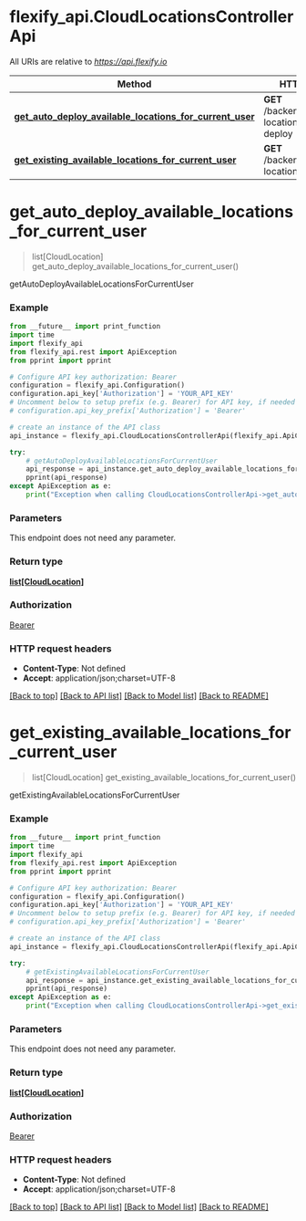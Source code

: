 # flexify_api.CloudLocationsControllerApi

All URIs are relative to *https://api.flexify.io*

Method | HTTP request | Description
------------- | ------------- | -------------
[**get_auto_deploy_available_locations_for_current_user**](CloudLocationsControllerApi.md#get_auto_deploy_available_locations_for_current_user) | **GET** /backend/rest/cloud-locations/auto-deploy | getAutoDeployAvailableLocationsForCurrentUser
[**get_existing_available_locations_for_current_user**](CloudLocationsControllerApi.md#get_existing_available_locations_for_current_user) | **GET** /backend/rest/cloud-locations | getExistingAvailableLocationsForCurrentUser


# **get_auto_deploy_available_locations_for_current_user**
> list[CloudLocation] get_auto_deploy_available_locations_for_current_user()

getAutoDeployAvailableLocationsForCurrentUser

### Example
```python
from __future__ import print_function
import time
import flexify_api
from flexify_api.rest import ApiException
from pprint import pprint

# Configure API key authorization: Bearer
configuration = flexify_api.Configuration()
configuration.api_key['Authorization'] = 'YOUR_API_KEY'
# Uncomment below to setup prefix (e.g. Bearer) for API key, if needed
# configuration.api_key_prefix['Authorization'] = 'Bearer'

# create an instance of the API class
api_instance = flexify_api.CloudLocationsControllerApi(flexify_api.ApiClient(configuration))

try:
    # getAutoDeployAvailableLocationsForCurrentUser
    api_response = api_instance.get_auto_deploy_available_locations_for_current_user()
    pprint(api_response)
except ApiException as e:
    print("Exception when calling CloudLocationsControllerApi->get_auto_deploy_available_locations_for_current_user: %s\n" % e)
```

### Parameters
This endpoint does not need any parameter.

### Return type

[**list[CloudLocation]**](CloudLocation.md)

### Authorization

[Bearer](../README.md#Bearer)

### HTTP request headers

 - **Content-Type**: Not defined
 - **Accept**: application/json;charset=UTF-8

[[Back to top]](#) [[Back to API list]](../README.md#documentation-for-api-endpoints) [[Back to Model list]](../README.md#documentation-for-models) [[Back to README]](../README.md)

# **get_existing_available_locations_for_current_user**
> list[CloudLocation] get_existing_available_locations_for_current_user()

getExistingAvailableLocationsForCurrentUser

### Example
```python
from __future__ import print_function
import time
import flexify_api
from flexify_api.rest import ApiException
from pprint import pprint

# Configure API key authorization: Bearer
configuration = flexify_api.Configuration()
configuration.api_key['Authorization'] = 'YOUR_API_KEY'
# Uncomment below to setup prefix (e.g. Bearer) for API key, if needed
# configuration.api_key_prefix['Authorization'] = 'Bearer'

# create an instance of the API class
api_instance = flexify_api.CloudLocationsControllerApi(flexify_api.ApiClient(configuration))

try:
    # getExistingAvailableLocationsForCurrentUser
    api_response = api_instance.get_existing_available_locations_for_current_user()
    pprint(api_response)
except ApiException as e:
    print("Exception when calling CloudLocationsControllerApi->get_existing_available_locations_for_current_user: %s\n" % e)
```

### Parameters
This endpoint does not need any parameter.

### Return type

[**list[CloudLocation]**](CloudLocation.md)

### Authorization

[Bearer](../README.md#Bearer)

### HTTP request headers

 - **Content-Type**: Not defined
 - **Accept**: application/json;charset=UTF-8

[[Back to top]](#) [[Back to API list]](../README.md#documentation-for-api-endpoints) [[Back to Model list]](../README.md#documentation-for-models) [[Back to README]](../README.md)

